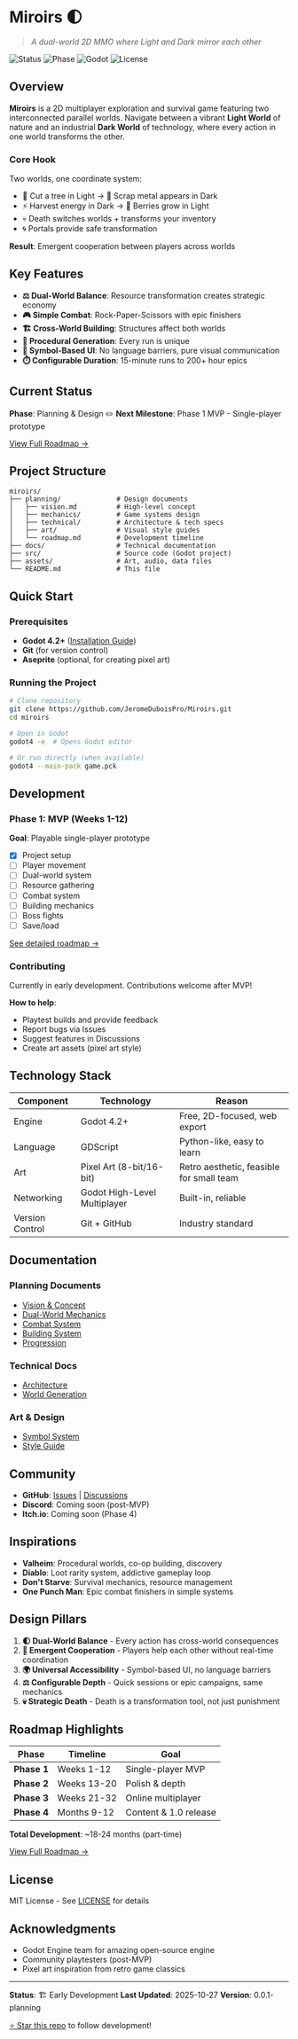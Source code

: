 # Miroirs 🌓

> *A dual-world 2D MMO where Light and Dark mirror each other*

![Status](https://img.shields.io/badge/status-in%20development-yellow)
![Phase](https://img.shields.io/badge/phase-planning-blue)
![Godot](https://img.shields.io/badge/godot-4.2+-blue)
![License](https://img.shields.io/badge/license-MIT-green)

## Overview

**Miroirs** is a 2D multiplayer exploration and survival game featuring two interconnected parallel worlds. Navigate between a vibrant **Light World** of nature and an industrial **Dark World** of technology, where every action in one world transforms the other.

### Core Hook

Two worlds, one coordinate system:
- 🌳 Cut a tree in Light → 🔩 Scrap metal appears in Dark
- ⚡ Harvest energy in Dark → 🍓 Berries grow in Light
- 💀 Death switches worlds + transforms your inventory
- 🌀 Portals provide safe transformation

**Result**: Emergent cooperation between players across worlds

## Key Features

- **⚖️ Dual-World Balance**: Resource transformation creates strategic economy
- **🎮 Simple Combat**: Rock-Paper-Scissors with epic finishers
- **🏗️ Cross-World Building**: Structures affect both worlds
- **🔄 Procedural Generation**: Every run is unique
- **🎨 Symbol-Based UI**: No language barriers, pure visual communication
- **⏱️ Configurable Duration**: 15-minute runs to 200+ hour epics

## Current Status

**Phase**: Planning & Design ✏️
**Next Milestone**: Phase 1 MVP - Single-player prototype

[View Full Roadmap →](planning/roadmap.md)

## Project Structure

```
miroirs/
├── planning/              # Design documents
│   ├── vision.md          # High-level concept
│   ├── mechanics/         # Game systems design
│   ├── technical/         # Architecture & tech specs
│   ├── art/               # Visual style guides
│   └── roadmap.md         # Development timeline
├── docs/                  # Technical documentation
├── src/                   # Source code (Godot project)
├── assets/                # Art, audio, data files
└── README.md              # This file
```

## Quick Start

### Prerequisites

- **Godot 4.2+** ([Installation Guide](docs/godot-setup.md))
- **Git** (for version control)
- **Aseprite** (optional, for creating pixel art)

### Running the Project

```bash
# Clone repository
git clone https://github.com/JeromeDuboisPro/Miroirs.git
cd miroirs

# Open in Godot
godot4 -e  # Opens Godot editor

# Or run directly (when available)
godot4 --main-pack game.pck
```

## Development

### Phase 1: MVP (Weeks 1-12)

**Goal**: Playable single-player prototype

- [x] Project setup
- [ ] Player movement
- [ ] Dual-world system
- [ ] Resource gathering
- [ ] Combat system
- [ ] Building mechanics
- [ ] Boss fights
- [ ] Save/load

[See detailed roadmap →](planning/roadmap.md)

### Contributing

Currently in early development. Contributions welcome after MVP!

**How to help**:
- Playtest builds and provide feedback
- Report bugs via Issues
- Suggest features in Discussions
- Create art assets (pixel art style)

## Technology Stack

| Component | Technology | Reason |
|-----------|-----------|---------|
| Engine | Godot 4.2+ | Free, 2D-focused, web export |
| Language | GDScript | Python-like, easy to learn |
| Art | Pixel Art (8-bit/16-bit) | Retro aesthetic, feasible for small team |
| Networking | Godot High-Level Multiplayer | Built-in, reliable |
| Version Control | Git + GitHub | Industry standard |

## Documentation

### Planning Documents
- [Vision & Concept](planning/vision.md)
- [Dual-World Mechanics](planning/mechanics/dual-world.md)
- [Combat System](planning/mechanics/combat.md)
- [Building System](planning/mechanics/building.md)
- [Progression](planning/mechanics/progression.md)

### Technical Docs
- [Architecture](planning/technical/architecture.md)
- [World Generation](planning/technical/world-generation.md)

### Art & Design
- [Symbol System](planning/art/symbol-system.md)
- [Style Guide](planning/art/style-guide.md)

## Community

- **GitHub**: [Issues](https://github.com/JeromeDuboisPro/Miroirs/issues) | [Discussions](https://github.com/JeromeDuboisPro/Miroirs/discussions)
- **Discord**: Coming soon (post-MVP)
- **Itch.io**: Coming soon (Phase 4)

## Inspirations

- **Valheim**: Procedural worlds, co-op building, discovery
- **Diablo**: Loot rarity system, addictive gameplay loop
- **Don't Starve**: Survival mechanics, resource management
- **One Punch Man**: Epic combat finishers in simple systems

## Design Pillars

1. **🌓 Dual-World Balance** - Every action has cross-world consequences
2. **🤝 Emergent Cooperation** - Players help each other without real-time coordination
3. **🌍 Universal Accessibility** - Symbol-based UI, no language barriers
4. **⚖️ Configurable Depth** - Quick sessions or epic campaigns, same mechanics
5. **💀 Strategic Death** - Death is a transformation tool, not just punishment

## Roadmap Highlights

| Phase | Timeline | Goal |
|-------|----------|------|
| **Phase 1** | Weeks 1-12 | Single-player MVP |
| **Phase 2** | Weeks 13-20 | Polish & depth |
| **Phase 3** | Weeks 21-32 | Online multiplayer |
| **Phase 4** | Months 9-12 | Content & 1.0 release |

**Total Development**: ~18-24 months (part-time)

[View Full Roadmap →](planning/roadmap.md)

## License

MIT License - See [LICENSE](LICENSE) for details

## Acknowledgments

- Godot Engine team for amazing open-source engine
- Community playtesters (post-MVP)
- Pixel art inspiration from retro game classics

---

**Status**: 🏗️ Early Development
**Last Updated**: 2025-10-27
**Version**: 0.0.1-planning

[⭐ Star this repo](https://github.com/JeromeDuboisPro/Miroirs) to follow development!
